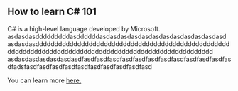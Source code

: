 ## How to learn C# 101

C# is a high-level language developed by Microsoft. asdasdasdddddddddasddddddasdasdasdasdasdasdasdasdasdasdasdasd
asdasdasddddddddddddddddddddddddddddddddddddddddddddddddddddddddddddddddddddddddddddddddddddddddddddddddddddddddd
asdasdasdasdasdasdasdfasdfasdfasdfasdfasdfasdfasdfasdfasdfasdfasdfasdfadsfasdfasdfasdfasdfasdfasdfasdfasdfasdfasd

You can learn more [here.](https://www.example.com)
